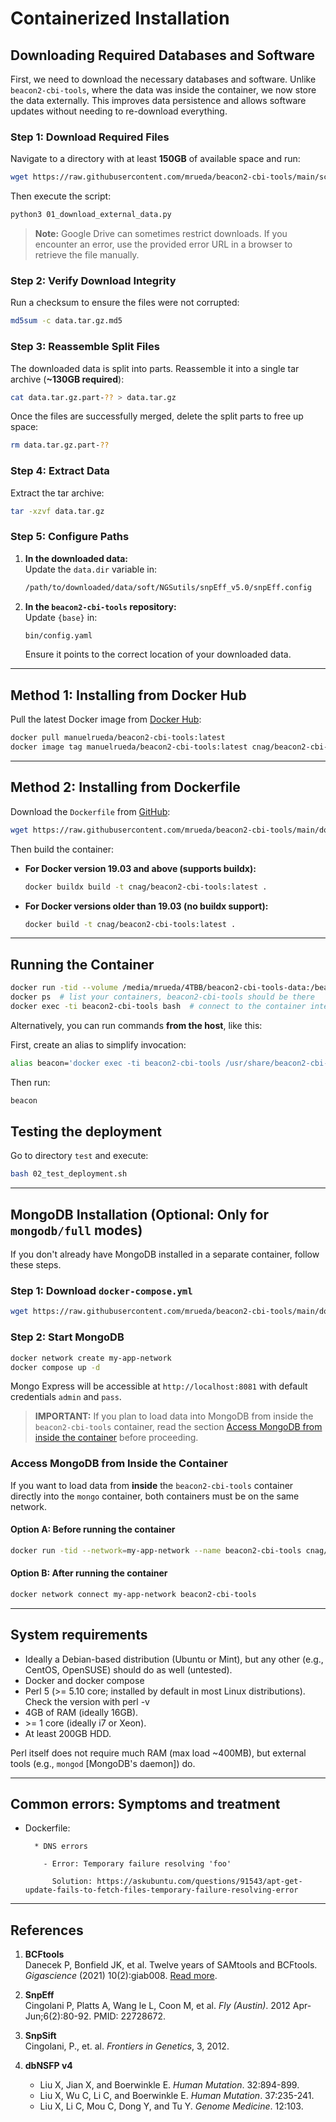 # Containerized Installation

## Downloading Required Databases and Software

First, we need to download the necessary databases and software. Unlike `beacon2-cbi-tools`, where the data was inside the container, we now store the data externally. This improves data persistence and allows software updates without needing to re-download everything.

### Step 1: Download Required Files

Navigate to a directory with at least **150GB** of available space and run:

```bash
wget https://raw.githubusercontent.com/mrueda/beacon2-cbi-tools/main/scripts/01_download_external_data.py
```

Then execute the script:

```bash
python3 01_download_external_data.py
```

> **Note:** Google Drive can sometimes restrict downloads. If you encounter an error, use the provided error URL in a browser to retrieve the file manually.

### Step 2: Verify Download Integrity

Run a checksum to ensure the files were not corrupted:

```bash
md5sum -c data.tar.gz.md5
```

### Step 3: Reassemble Split Files

The downloaded data is split into parts. Reassemble it into a single tar archive (**~130GB required**):

```bash
cat data.tar.gz.part-?? > data.tar.gz
```

Once the files are successfully merged, delete the split parts to free up space:

```bash
rm data.tar.gz.part-??
```

### Step 4: Extract Data

Extract the tar archive:

```bash
tar -xzvf data.tar.gz
```

### Step 5: Configure Paths

1. **In the downloaded data:**  
   Update the `data.dir` variable in:

   ```bash
   /path/to/downloaded/data/soft/NGSutils/snpEff_v5.0/snpEff.config
   ```

2. **In the `beacon2-cbi-tools` repository:**  
   Update `{base}` in:

   ```bash
   bin/config.yaml
   ```

   Ensure it points to the correct location of your downloaded data.

---

## Method 1: Installing from Docker Hub

Pull the latest Docker image from [Docker Hub](https://hub.docker.com/r/manuelrueda/beacon2-cbi-tools):

```bash
docker pull manuelrueda/beacon2-cbi-tools:latest
docker image tag manuelrueda/beacon2-cbi-tools:latest cnag/beacon2-cbi-tools:latest
```

---

## Method 2: Installing from Dockerfile

Download the `Dockerfile` from [GitHub](https://github.com/mrueda/beacon2-cbi-tools/blob/main/Dockerfile):

```bash
wget https://raw.githubusercontent.com/mrueda/beacon2-cbi-tools/main/docker/Dockerfile
```

Then build the container:

- **For Docker version 19.03 and above (supports buildx):**

  ```bash
  docker buildx build -t cnag/beacon2-cbi-tools:latest .
  ```

- **For Docker versions older than 19.03 (no buildx support):**

  ```bash
  docker build -t cnag/beacon2-cbi-tools:latest .
  ```

---

## Running the Container

```bash
docker run -tid --volume /media/mrueda/4TBB/beacon2-cbi-tools-data:/beacon2-cbi-tools-data --name beacon2-cbi-tools cnag/beacon2-cbi-tools:latest
docker ps  # list your containers, beacon2-cbi-tools should be there
docker exec -ti beacon2-cbi-tools bash  # connect to the container interactively
```

Alternatively, you can run commands **from the host**, like this:

First, create an alias to simplify invocation:

```bash
alias beacon='docker exec -ti beacon2-cbi-tools /usr/share/beacon2-cbi-tools/bin/beacon'
```

Then run:

```bash
beacon
```

## Testing the deployment

Go to directory `test` and execute:

```bash
bash 02_test_deployment.sh
```

---

## MongoDB Installation (Optional: Only for `mongodb/full` modes)

If you don't already have MongoDB installed in a separate container, follow these steps.

### Step 1: Download `docker-compose.yml`

```bash
wget https://raw.githubusercontent.com/mrueda/beacon2-cbi-tools/main/docker/docker-compose.yml
```

### Step 2: Start MongoDB

```bash
docker network create my-app-network
docker compose up -d
```

Mongo Express will be accessible at `http://localhost:8081` with default credentials `admin` and `pass`.

> **IMPORTANT:** If you plan to load data into MongoDB from inside the `beacon2-cbi-tools` container, read the section [Access MongoDB from inside the container](#access-mongodb-from-inside-the-container) before proceeding.

### Access MongoDB from Inside the Container

If you want to load data from **inside** the `beacon2-cbi-tools` container directly into the `mongo` container, both containers must be on the same network.

#### **Option A**: Before running the container

```bash
docker run -tid --network=my-app-network --name beacon2-cbi-tools cnag/beacon2-cbi-tools:latest
```

#### **Option B**: After running the container

```bash
docker network connect my-app-network beacon2-cbi-tools
```

---

## System requirements

- Ideally a Debian-based distribution (Ubuntu or Mint), but any other (e.g., CentOS, OpenSUSE) should do as well (untested).
- Docker and docker compose
- Perl 5 (>= 5.10 core; installed by default in most Linux distributions). Check the version with perl -v
- 4GB of RAM (ideally 16GB).
- \>= 1 core (ideally i7 or Xeon).
- At least 200GB HDD.

Perl itself does not require much RAM (max load ~400MB), but external tools (e.g., `mongod` [MongoDB's daemon]) do.

---

## Common errors: Symptoms and treatment

  * Dockerfile:

          * DNS errors

            - Error: Temporary failure resolving 'foo'

              Solution: https://askubuntu.com/questions/91543/apt-get-update-fails-to-fetch-files-temporary-failure-resolving-error
---

## References

1. **BCFtools**  
   Danecek P, Bonfield JK, et al. Twelve years of SAMtools and BCFtools. *Gigascience* (2021) 10(2):giab008. [Read more](https://pubmed.ncbi.nlm.nih.gov/33590861).

2. **SnpEff**  
   Cingolani P, Platts A, Wang le L, Coon M, et al. *Fly (Austin)*. 2012 Apr-Jun;6(2):80-92. PMID: 22728672.

3. **SnpSift**  
   Cingolani, P., et. al. *Frontiers in Genetics*, 3, 2012.

4. **dbNSFP v4**  
   - Liu X, Jian X, and Boerwinkle E. *Human Mutation*. 32:894-899.
   - Liu X, Wu C, Li C, and Boerwinkle E. *Human Mutation*. 37:235-241.
   - Liu X, Li C, Mou C, Dong Y, and Tu Y. *Genome Medicine*. 12:103.
